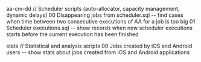aa-cm-dd	// Scheduler scripts (auto-allocator, capacity management, dynamic delays) 
	00 Disappearing jobs from scheduler.sql
		-- find cases when time between two consecutive executions of AA for a job is too big
	01 Scheduler executions.sql
		-- show records when new scheduler executions starts before the current execution has been finished
		
stats		// Statistical and analysis scripts
	00 Jobs created by iOS and Android users
		-- show stats about jobs created from iOS and Android applications